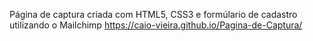 Página de captura criada com HTML5, CSS3 e  formúlario de cadastro utilizando o Mailchimp 
https://caio-vieira.github.io/Pagina-de-Captura/
